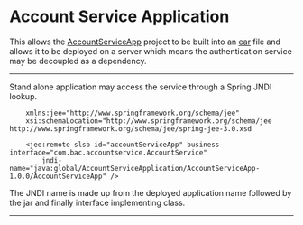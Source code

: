 # Account Service Application


This allows the [AccountServiceApp](https://github.com/srbaird/AccountServiceApp/) project to be built into an [ear](https://en.wikipedia.org/wiki/EAR_(file_format)) file and allows it to be deployed on a server which means the authentication service may be decoupled as a dependency.

___

Stand alone application may access the service through a Spring JNDI lookup.
```
	xmlns:jee="http://www.springframework.org/schema/jee"
	xsi:schemaLocation="http://www.springframework.org/schema/jee http://www.springframework.org/schema/jee/spring-jee-3.0.xsd

    <jee:remote-slsb id="accountServiceApp" business-interface="com.bac.accountservice.AccountService"
    	jndi-name="java:global/AccountServiceApplication/AccountServiceApp-1.0.0/AccountServiceApp" />
```
The JNDI name is made up from the deployed application name followed by the jar and finally interface implementing class.

___




